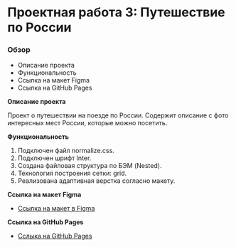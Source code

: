 # Проектная работа 3: Путешествие по России

### Обзор
* Описание проекта
* Функциональность
* Ссылка на макет Figma
* Ссылка на GitHub Pages

**Описание проекта**

Проект о путешествии на поезде по России.
Содержит описание с фото интересных мест России, которые можно посетить.

**Функциональность**

1. Подключен файл normalize.css.
2. Подключен шрифт Inter.
3. Создана файловая структура по БЭМ (Nested).
4. Технология построения сетки: grid.
5. Реализована адаптивная верстка согласно макету.


**Ссылка на макет Figma**

* [Ссылка на макет в Figma](https://www.figma.com/file/5S2WSbEFL6awjVWJ0NWL8Q/Sprint-3_-Russia-_-desktop-mobile?node-id=28503%3A0)

**Ссылка на GitHub Pages**

* [Сслыка на GitHub Pages](https://yuliya0689.github.io/russian-travel/index.html)
